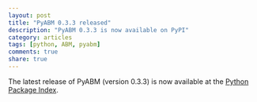 ```yaml
---
layout: post
title: "PyABM 0.3.3 released"
description: "PyABM 0.3.3 is now available on PyPI"
category: articles
tags: [python, ABM, pyabm]
comments: true
share: true
---
```


The latest release of PyABM (version 0.3.3) is now available at the 
[Python Package Index](http://pypi.python.org/pypi/pyabm/0.3.3).
